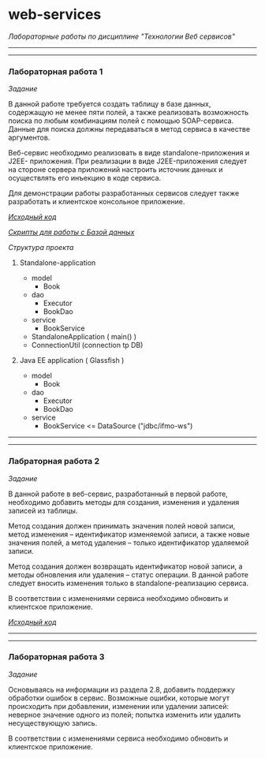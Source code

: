 # web-services

*Лабораторные работы по дисциплине "Технологии Веб сервисов"*

---
---

### Лабораторная работа 1

*Задание*

В данной работе требуется создать таблицу в базе данных, содержащую не
менее пяти полей, а также реализовать возможность поиска по любым
комбинациям полей с помощью SOAP-сервиса. Данные для поиска должны
передаваться в метод сервиса в качестве аргументов.

Веб-сервис необходимо реализовать в виде standalone-приложения и J2EE-
приложения. При реализации в виде J2EE-приложения следует на стороне сервера
приложений настроить источник данных и осуществлять его инъекцию в коде
сервиса.

Для демонстрации работы разработанных сервисов следует также
разработать и клиентское консольное приложение.

[*Исходный код*](https://github.com/AnastasiyaSmirnova/web-services/tree/laboratory-work-1)

[*Скрипты для работы с Базой данных*](https://github.com/AnastasiyaSmirnova/web-services/tree/laboratory-work-1/sql)

*Структура проекта*

 1. Standalone-application
    * model 
      * Book
    * dao 
      * Executor 
      * BookDao
    * service
      * BookService
    * StandaloneApplication ( main() ) 
    * ConnectionUtil (connection tp DB)
 

 2. Java EE application ( Glassfish ) 
     * model
         * Book
     * dao
         * Executor
         * BookDao
     * service
         * BookService <= DataSource ("jdbc/ifmo-ws") 
         
---
---
### Лабраторная работа 2

*Задание*

В данной работе в веб-сервис, разработанный в первой работе, необходимо
добавить методы для создания, изменения и удаления записей из таблицы.

Метод создания должен принимать значения полей новой записи, метод
изменения – идентификатор изменяемой записи, а также новые значения полей, а
метод удаления – только идентификатор удаляемой записи.

Метод создания должен возвращать идентификатор новой записи, а методы
обновления или удаления – статус операции. В данной работе следует вносить
изменения только в standalone-реализацию сервиса.

В соответствии с изменениями сервиса необходимо обновить и клиентское
приложение.

[*Исходный код*](https://github.com/AnastasiyaSmirnova/web-services/tree/laboratory-work-2)


---
---
### Лабораторная работа 3 

*Задание*

Основываясь на информации из раздела 2.8, добавить поддержку обработки
ошибок в сервис. Возможные ошибки, которые могут происходить при
добавлении, изменении или удалении записей: неверное значение одного из полей;
попытка изменить или удалить несуществующую запись.

В соответствии с изменениями сервиса необходимо обновить и клиентское
приложение.
